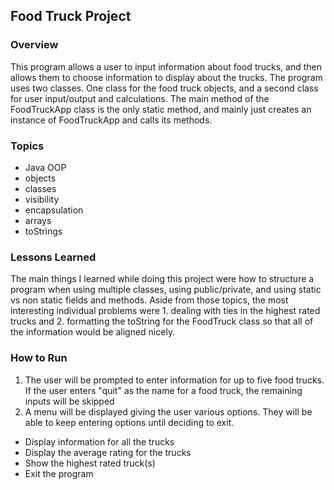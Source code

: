 ## Food Truck Project

### Overview
This program allows a user to input information about food trucks, and then allows them to choose information to display about the trucks.
The program uses two classes. One class for the food truck objects, and a second class for user input/output and calculations.
The main method of the FoodTruckApp class is the only static method, and mainly just creates an instance of FoodTruckApp and calls its methods.

### Topics
- Java OOP
- objects
- classes
- visibility
- encapsulation
- arrays
- toStrings

### Lessons Learned
The main things I learned while doing this project were how to structure a program when using multiple classes, using public/private, and using static vs non static fields and methods. Aside from those topics, the most interesting individual problems were 1. dealing with ties in the highest rated trucks and 2. formatting the toString for the FoodTruck class so that all of the information would be aligned nicely.

### How to Run

1. The user will be prompted to enter information for up to five food trucks. If the user enters "quit" as the name for a food truck, the remaining inputs will be skipped
2. A menu will be displayed giving the user various options. They will be able to keep entering options until deciding to exit.
- Display information for all the trucks
- Display the average rating for the trucks
- Show the highest rated truck(s)
- Exit the program
